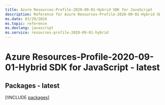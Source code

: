 ```yaml
---
title: Azure Resources-Profile-2020-09-01-Hybrid SDK for JavaScript
description: Reference for Azure Resources-Profile-2020-09-01-Hybrid SDK for JavaScript
ms.date: 03/29/2024
ms.topic: reference
ms.devlang: javascript
ms.service: resources-profile-2020-09-01-hybrid
---
```

# Azure Resources-Profile-2020-09-01-Hybrid SDK for JavaScript - latest
## Packages - latest
[!INCLUDE [packages](resources-profile-2020-09-01-hybrid-index.md)]
